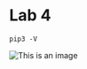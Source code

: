 # **Lab 4**
 ```ssh
pip3 -V
```
![This is an image](https://github.com/cupokoffi8/CPE-322/blob/main/Labs/Lab4/Images/PipV.png)
